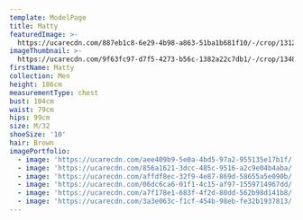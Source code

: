 ```yaml
---
template: ModelPage
title: Matty
featuredImage: >-
  https://ucarecdn.com/887eb1c8-6e29-4b98-a863-51ba1b681f10/-/crop/1312x976/0,0/-/preview/
imageThumbnail: >-
  https://ucarecdn.com/9f63fc97-d7f5-4273-b56c-1382a22c7db1/-/crop/1348x1697/223,0/-/preview/
firstName: Matty
collection: Men
height: 186cm
measurementType: chest
bust: 104cm
waist: 79cm
hips: 99cm
size: M/32
shoeSize: '10'
hair: Brown
imagePortfolio:
  - image: 'https://ucarecdn.com/aee409b9-5e0a-4bd5-97a2-955135e17b1f/'
  - image: 'https://ucarecdn.com/856a1621-3dcc-485c-9516-a2c9e04b4aba/'
  - image: 'https://ucarecdn.com/affdf8ec-32f9-4e87-869d-58655a5e090b/'
  - image: 'https://ucarecdn.com/06dc6ca6-01f1-4c15-af97-1559714967dd/'
  - image: 'https://ucarecdn.com/a7f178e1-683f-4f2d-80dd-562b98d141b8/'
  - image: 'https://ucarecdn.com/3a3e063c-f1cf-454b-98eb-fe32b1937813/'
---
```


